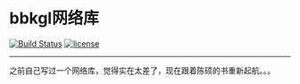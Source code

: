 # bbkgl网络库

[![Build Status](https://travis-ci.org/bbkgl/bbkgl.svg?branch=master)](https://travis-ci.org/bbkgl/bbkgl)
[![license](https://img.shields.io/github/license/mashape/apistatus.svg)](https://opensource.org/licenses/MIT)

---

之前自己写过一个网络库，觉得实在太差了，现在跟着陈硕的书重新起航。。。
